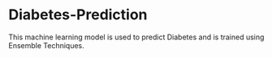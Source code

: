 # Diabetes-Prediction
This machine learning model is used to predict Diabetes and is trained using Ensemble Techniques.
